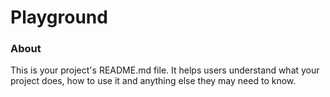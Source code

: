 Playground
==========

### About

This is your project's README.md file. It helps users understand what your
project does, how to use it and anything else they may need to know.